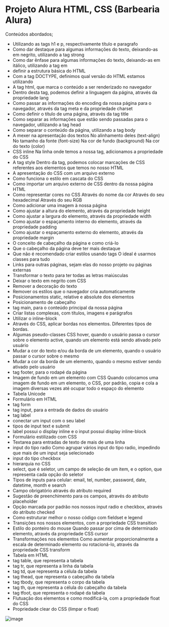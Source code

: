 # Projeto Alura HTML, CSS (Barbearia Alura)

Conteúdos abordados;

- Utilizando as tags h1 e p, respectivamente título e paragrafo
- Como dar destaque para algumas informações do texto, deixando-as em negrito, utilizando a tag strong
- Como dar ênfase para algumas informações do texto, deixando-as em itálico, utilizando a tag em
- definir a estrutura básica do HTML
- Com a tag DOCTYPE, definimos qual versão do HTML estamos utilizando
- A tag html, que marca o conteúdo a ser renderizado no navegador
- Dentro desta tag, podemos definir a linguagem da página, através da propriedade lang
- Como passar as informações do encoding da nossa página para o navegador, através da tag meta e da propriedade charset
- Como definir o título de uma página, através da tag title
- Como separar as informações que estão sendo passadas para o navegador, utilizando a tag head
- Como separar o conteúdo da página, utilizando a tag body
- A mexer na apresentação dos textos
	No alinhamento deles (text-align)
	No tamanho da fonte (font-size)
	Na cor de fundo (background)
	Na cor do texto (color)
- CSS inline
	Na linha onde temos a nossa tag, adicionamos a propriedade do CSS
- A tag style
	Dentro da tag, podemos colocar marcações de CSS referentes aos elementos que temos no nosso HTML
- A apresentação do CSS com um arquivo externo
- Como funciona o estilo em cascata do CSS
- Como importar um arquivo externo de CSS dentro da nossa página HTML
- Como representar cores no CSS
	Através do nome da cor
	Através do seu hexadecimal
	Através do seu RGB
- Como adicionar uma imagem à nossa página
- Como ajustar a altura do elemento, através da propriedade height
- Como ajustar a largura do elemento, através da propriedade width
- Como ajustar o espaçamento interno do elemento, através da propriedade padding
- Como ajustar o espaçamento externo do elemento, através da propriedade margin
- O conceito de cabeçalho da página e como criá-lo
- Que o cabeçalho da página deve ter mais destaque
- Que não é recomendado criar estilos usando tags
	O ideal é usarmos classes para tudo
- Links para outras páginas, sejam elas do nosso projeto ou páginas externas
- Transformar o texto para ter todas as letras maiúsculas
- Deixar o texto em negrito com CSS
- Remover a decoração do texto
- Remover os estilos que o navegador cria automaticamente
- Posicionamentos static, relative e absolute dos elementos
- Posicionamento de cabeçalho
- tag main, para o conteúdo principal da nossa página
- Criar listas complexas, com títulos, imagens e parágrafos
- Utilizar o inline-block
- Através do CSS, aplicar bordas nos elementos.
	Diferentes tipos de bordas.
- Algumas pseudo-classes CSS
	hover, quando o usuário passa o cursor sobre o elemento
	active, quando um elemento está sendo ativado pelo usuário
- Mudar a cor do texto e/ou da borda de um elemento, quando o usuário passar o cursor sobre o mesmo
- Mudar a cor da borda de um elemento, quando o mesmo estiver sendo ativado pelo usuário
- tag footer, para o rodapé da página
- Imagem de fundo em um elemento com CSS
	Quando colocamos uma imagem de fundo em um elemento, o CSS, por padrão, copia e cola a imagem diversas vezes até ocupar todo o espaço do elemento
- Tabela Unicode
- Formulário em HTML
- tag form
- tag input, para a entrada de dados do usuário
- tag label
- conectar um input com o seu label
- tipos de input
	text e submit
- label possui o display inline e o input possui display inline-block
- Formulário estilizado com CSS
- Textarea para entradas de texto de mais de uma linha
- input do tipo radio
	Como agrupar vários input do tipo radio, impedindo que mais de um input seja selecionado
- input do tipo checkbox
- hierarquia no CSS
- select, que é seletor, um campo de seleção de um item, e o option, que representa cada opção do seletor
- Tipos de inputs para celular: email, tel, number, password, date, datetime, month e search
- Campo obrigatório através do atributo required
- Sugestão de preenchimento para os campos, através do atributo placeholder
- Opção marcada por padrão nos nossos input radio e checkbox, através do atributo checked
- Como estruturar melhor o nosso código com fieldset e legend
- Transições nos nossos elementos, com a propriedade CSS transition
- Estilo do ponteiro do mouse
	Quando passar por cima de determinado elemento, através da propriedade CSS cursor
- Transformações nos elementos
	Como aumentar proporcionalmente a escala de determinado elemento ou rotacioná-lo, através da propriedade CSS transform
- Tabela em HTML
- tag table, que representa a tabela
- tag tr, que representa a linha da tabela
- tag td, que representa a célula da tabela
- tag thead, que representa o cabeçalho da tabela
- tag tbody, que representa o corpo da tabela
- tag th, que representa a célula do cabeçalho da tabela
- tag tfoot, que representa o rodapé da tabela
- Flutuação dos elementos e como modificá-la, com a propriedade float do CSS
- Propriedade clear do CSS (limpar o float)

![image](https://user-images.githubusercontent.com/69656085/211182051-d5249041-2f7d-4d3b-b625-3070283a5b2e.png)
